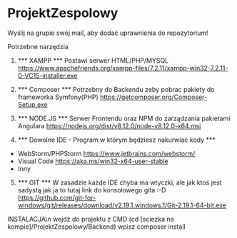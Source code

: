 # ProjektZespolowy
Wyślij na grupie swój mail, aby dodać uprawnienia do repozytorium!

Potrzebne narzędzia
1. *** XAMPP ***
Postawi serwer HTML/PHP/MYSQL
https://www.apachefriends.org/xampp-files/7.2.11/xampp-win32-7.2.11-0-VC15-installer.exe

2. *** Composer ***
Potrzebny do Backendu zeby pobrac pakiety do frameworka Symfony(PHP)
https://getcomposer.org/Composer-Setup.exe

3. *** NODE.JS ***
Serwer Frontendu oraz NPM do zarządzania pakietami Angulara
https://nodejs.org/dist/v8.12.0/node-v8.12.0-x64.msi

4. *** Dowolne IDE - Program w którym będziesz nakurwiać kody ***
- WebStorm/PHPStorm https://www.jetbrains.com/webstorm/
- Visual Code https://aka.ms/win32-x64-user-stable
- Inny

5. *** GIT ***
W zasadzie każde IDE chyba ma wtyczki, ale jak ktoś jest sadystą jak ja to tutaj link do konsolowego gita :-D
https://github.com/git-for-windows/git/releases/download/v2.19.1.windows.1/Git-2.19.1-64-bit.exe


INSTALACJA\n
wejdź do projektu z CMD (cd [sciezka na kompie]/ProjektZespolowy/Backend)
wpisz composer install
